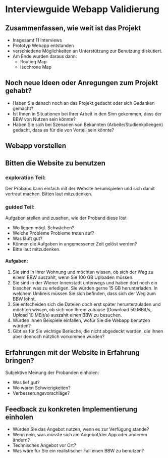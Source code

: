 # Interviewguide Webapp Validierung

## Zusammenfassen, wie weit ist das Projekt
- Insgesamt 11 Interviews
- Prototyp Webapp entstanden
- verschiedene Möglichkeiten an Unterstützung zur Benutzung diskutiert.
- Am Ende wurden daraus dann:
	- Routing Map
	- Isochrone Map
## Noch neue Ideen oder Anregungen zum Projekt gehabt?
- Haben Sie danach noch an das Projekt gedacht oder sich Gedanken gemacht?
- Ist Ihnen in Situationen bei Ihrer Arbeit in den Sinn gekommen, dass der BBW von Nutzen sein könnte?
- Haben Sie sich bei Szenarien von Bekannten (Arbeite/Studienkolleegen) gedacht, dass es für die von Vorteil sein könnte?
## Webapp vorstellen

## Bitten die Website zu benutzen
### exploration Teil:
Der Proband kann einfach mit der Website herumspielen und sich damit vertraut machen. Bitten laut mitzudenken.
### guided Teil:
Aufgaben stellen und zusehen, wie der Proband diese löst
- Wo liegen mögl. Schwächen?
- Welche Probleme Probleme treten auf?
- Was läuft gut?
- Können die Aufgaben in angemessener Zeit gelöst werden?
- Bitte laut mitzudenken.
#### Aufgaben:
1. Sie sind in Ihrer Wohnung und möchten wissen, ob sich der Weg zu einem BBW auszahlt, wenn Sie 100 GB Uploaden müssen.
2. Sie sind in der Wiener Innenstadt unterwegs und haben dort noch ein bisschen was zu erledigen. Sie würden gerne 15 GB herunterladen. In welchem Umkreis müssen Sie sich befinden, dass sich der Weg zum BBW lohnt.
3. Sie entscheiden sich die Dateien doch erst später herunterzuladen und möchten wissen, ob sich von Ihrem zuhause (Download 50 MBit/s, Upload 10 MBit/s) auszahlt einen BBW zu besuchen.
4. Würden Ihnen Beispiele einfallen, wofür Sie die Webapp benutzen würden?
5. Gibt es für Sie wichtige Berieche, die nicht abgedeckt werden, die Ihnen aber dennoch nützlich vorkommen würden?

## Erfahrungen mit der Website in Erfahrung bringen?
Subjektive Meinung der Probanden einholen:
- Was lief gut?
- Wo waren Schwierigkeiten?
- Verbesserungsvorschläge?
## Feedback zu konkreten Implementierung einholen
- Würden Sie das Angebot nutzen, wenn es zur Verfügung stände?
- Wenn nein, was müsste sich am Angebot/der App oder anderem ändern?
- Technisches Angebot vor Ort?
- Was wäre für Sie ein realistischer Fall einen BBW zu benutzen?